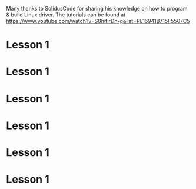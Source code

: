 Many thanks to SolidusCode for sharing his knowledge on how to program & build Linux driver.
The tutorials can be found at https://www.youtube.com/watch?v=S8hifIrDh-g&list=PL16941B715F5507C5


<h1>Lesson 1</h1>


<h1>Lesson 1</h1>

<h1>Lesson 1</h1>
<h1>Lesson 1</h1>
<h1>Lesson 1</h1>
<h1>Lesson 1</h1>
